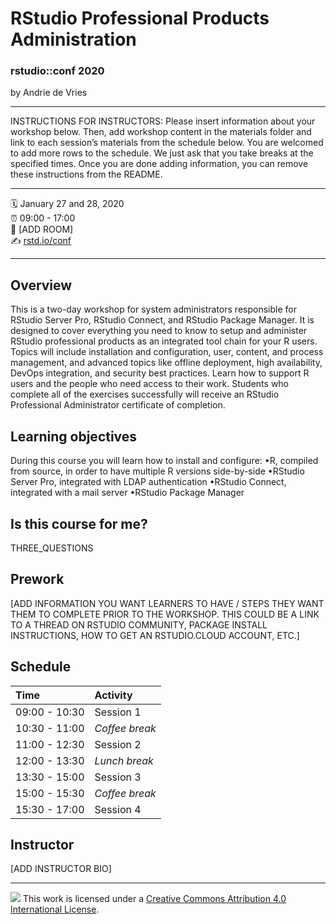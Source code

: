 RStudio Professional Products Administration
================

### rstudio::conf 2020

by Andrie de Vries

-----

INSTRUCTIONS FOR INSTRUCTORS: Please insert information about your
workshop below. Then, add workshop content in the materials folder and
link to each session’s materials from the schedule below. You are
welcomed to add more rows to the schedule. We just ask that you take
breaks at the specified times. Once you are done adding information, you
can remove these instructions from the README.

-----

:spiral_calendar: January 27 and 28, 2020  
:alarm_clock:     09:00 - 17:00  
:hotel:           \[ADD ROOM\]  
:writing_hand:    [rstd.io/conf](http://rstd.io/conf)

-----

## Overview

This is a two-day workshop for system administrators responsible for RStudio Server Pro, RStudio Connect, and RStudio Package Manager. It is designed to cover everything you need to know to setup and administer RStudio professional products as an integrated tool chain for your R users. Topics will include installation and configuration, user, content, and process management, and advanced topics like offline deployment, high availability, DevOps integration, and security best practices. Learn how to support R users and the people who need access to their work. Students who complete all of the exercises successfully will receive an RStudio Professional Administrator certificate of completion.

## Learning objectives

During this course you will learn how to install and configure: •R, compiled from source, in order to have multiple R versions side-by-side •RStudio Server Pro, integrated with LDAP authentication •RStudio Connect, integrated with a mail server •RStudio Package Manager

## Is this course for me?

THREE_QUESTIONS

## Prework

\[ADD INFORMATION YOU WANT LEARNERS TO HAVE / STEPS THEY WANT THEM TO
COMPLETE PRIOR TO THE WORKSHOP. THIS COULD BE A LINK TO A THREAD ON
RSTUDIO COMMUNITY, PACKAGE INSTALL INSTRUCTIONS, HOW TO GET AN
RSTUDIO.CLOUD ACCOUNT, ETC.\]

## Schedule

| Time          | Activity         |
| :------------ | :--------------- |
| 09:00 - 10:30 | Session 1        |
| 10:30 - 11:00 | *Coffee break*   |
| 11:00 - 12:30 | Session 2        |
| 12:00 - 13:30 | *Lunch break*    |
| 13:30 - 15:00 | Session 3        |
| 15:00 - 15:30 | *Coffee break*   |
| 15:30 - 17:00 | Session 4        |

## Instructor

\[ADD INSTRUCTOR BIO\]

-----

![](https://i.creativecommons.org/l/by/4.0/88x31.png) This work is
licensed under a [Creative Commons Attribution 4.0 International
License](https://creativecommons.org/licenses/by/4.0/).
